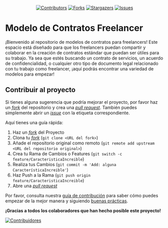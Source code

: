 <div align="center">

[![Contributors][contributors-shield]][contributors-url]
[![Forks][forks-shield]][forks-url]
[![Stargazers][stars-shield]][stars-url]
[![Issues][issues-shield]][issues-url]

</div>

# Modelo de Contratos Freelancer
¡Bienvenido al repositorio de modelos de contratos para freelancers! Este espacio está diseñado para que los freelancers puedan compartir y colaborar en la creación de contratos estándar que puedan ser útiles para su trabajo. Ya sea que estés buscando un contrato de servicios, un acuerdo de confidencialidad, o cualquier otro tipo de documento legal relacionado con tu trabajo como freelancer, ¡aquí podrás encontrar una variedad de modelos para empezar!

## Contribuir al proyecto

Si tienes alguna sugerencia que podría mejorar el proyecto, por favor haz un [_fork_](https://github.com/MattEzekiel/contratos-freelancer/fork) del repositorio y crea una [_pull request_](https://github.com/MattEzekiel/contratos-freelancer/pulls). También puedes simplemente abrir un [_issue_](https://github.com/MattEzekiel/contratos-freelancer/issues) con la etiqueta correspondiente.

Aquí tienes una guía rápida:

1. Haz un [_fork_](https://github.com/MattEzekiel/contratos-freelancer/fork) del Proyecto
2. Clona tu [_fork_](https://github.com/MattEzekiel/contratos-freelancer/fork) (`git clone <URL del fork>`)
3. Añade el repositorio original como remoto (`git remote add upstream <URL del repositorio original>`)
4. Crea tu Rama de Cambios o Features (`git switch -c feature/CaracteristicaIncreible`)
5. Realiza tus Cambios (`git commit -m 'Add: alguna CaracterísticaIncreible'`)
6. Haz Push a la Rama (`git push origin feature/CaracteristicaIncreible`)
7. Abre una [_pull request_](https://github.com/MattEzekiel/contratos-freelancer/pulls)

Por favor, consulta nuestra [guía de contribución](https://github.com/MattEzekiel/contratos-freelancer/blob/master/CONTRIBUTING.md) para saber cómo puedes empezar de la mejor manera y siguiendo [buenas prácticas](https://github.com/MattEzekiel/contratos-freelancer/blob/master/CONTRIBUTING.md#buenas-prácticas-).

**¡Gracias a todos los colaboradores que han hecho posible este proyecto!**

[![Contribuidores](https://contrib.rocks/image?repo=MattEzekiel/contratos-freelancer)](https://github.com/MattEzekiel/contratos-freelancer/graphs/contributors)

[animations-badge]: https://img.shields.io/badge/@midudev/tailwind-animations-ff69b4?style=for-the-badge&logo=node.js&logoColor=white&color=blue
[contributors-shield]: https://img.shields.io/github/contributors/MattEzekiel/contratos-freelancer.svg?style=for-the-badge
[contributors-url]: https://github.com/MattEzekiel/contratos-freelancer/graphs/contributors
[forks-shield]: https://img.shields.io/github/forks/MattEzekiel/contratos-freelancer.svg?style=for-the-badge
[forks-url]: https://github.com/MattEzekiel/contratos-freelancer/network/members
[stars-shield]: https://img.shields.io/github/stars/MattEzekiel/contratos-freelancer.svg?style=for-the-badge
[stars-url]: https://github.com/MattEzekiel/contratos-freelancer/stargazers
[issues-shield]: https://img.shields.io/github/issues/MattEzekiel/contratos-freelancer.svg?style=for-the-badge
[issues-url]: https://github.com/MattEzekiel/contratos-freelancer/issues
